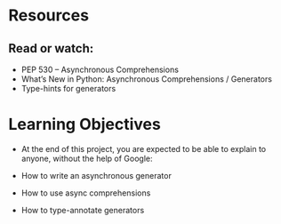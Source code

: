# Resources
## Read or watch:

* PEP 530 – Asynchronous Comprehensions
* What’s New in Python: Asynchronous Comprehensions / Generators
* Type-hints for generators
# Learning Objectives
* At the end of this project, you are expected to be able to explain to anyone, without the help of Google:

* How to write an asynchronous generator
* How to use async comprehensions
* How to type-annotate generators
